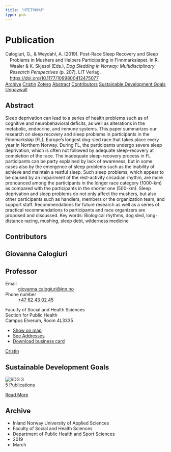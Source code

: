 ```yaml
---
title: "HTETVHMU"
type: pub
---
```

<h1>Publication</h1>
<article id="csl-bib-container-HTETVHMU" class="csl-bib-container">
  <div class="csl-bib-body" style="line-height: 1.35; padding-left: 1em; text-indent:-1em;">
  <div class="csl-entry">Calogiuri, G., &amp; Weydahl, A. (2019). Post-Race Sleep Recovery and Sleep Problems in Mushers and Helpers Participating in Finnmarksl&#xF8;pet. In R. Waaler &amp; K. Skjesol (Eds.), <i>Dog Sledding in Norway: Multidisciplinary Research Perspectives</i> (p. 207). LIT Verlag. <a href="https://doi.org/10.1177/1099800412475077">https://doi.org/10.1177/1099800412475077</a></div>
</div>
  <div class="csl-bib-buttons">
    <a href="#taxonomy-article-HTETVHMU" class="csl-bib-button">Archive</a>
    <a href="https://app.cristin.no/results/show.jsf?id=1687321" alt="Cristin URL" class="csl-bib-button">Cristin</a>
    <a href="http://zotero.org/groups/5402882/items/HTETVHMU" alt="Zotero URL" class="csl-bib-button">Zotero</a>
    <a href="#abstract-article-HTETVHMU" class="csl-bib-button">Abstract</a>
    <a href="#contributors-article-HTETVHMU" class="csl-bib-button">Contributors</a>
    <a href="#sdg-article-HTETVHMU" class="csl-bib-button">Sustainable Development Goals</a>
    <a href="https://doi.org/10.1177/1099800412475077" class="csl-bib-button">Unpaywall</a>
  </div>
  <div id="csl-bib-meta-container-HTETVHMU"></div>
</article>
<div id="csl-bib-meta-HTETVHMU" class="csl-bib-meta">
  <article id="abstract-article-HTETVHMU" class="abstract-article">
    <h1>Abstract</h1>
    Sleep deprivation can lead to a series of health problems such as of cognitive and neurobehavioral deficits, as well as alterations in the metabolic, endocrine, and immune systems. This paper summarizes our research on sleep recovery and sleep problems in participants in the Finnmarksløp (FL), Europe’s longest dog-sled race that takes place every year in Northern Norway. During FL, the participants undergo severe sleep deprivation, which is often not followed by adequate sleep-recovery at completion of the race. The inadequate sleep-recovery process in FL participants can be party explained by lack of awareness, but in some cases also by the emergence of sleep problems such as the inability of achieve and maintain a restful sleep. Such sleep problems, which appear to be caused by an impairment of the rest-activity circadian rhythm, are more pronounced among the participants in the longer race category (1000-km) as compared with the participants in the shorter one (500-km). Sleep deprivation and sleep problems do not only affect the mushers, but also other participants such as handlers, members or the organization team, and support staff. Recommendations for future research as well as a series of practical recommendations to participants and race organizers are proposed and discussed. Key words: Biological rhythms, dog sled, long-distance racing, mushing, sleep debt, wilderness medicine
  </article>
  <article id="contributors-article-HTETVHMU" class="contributors-article">
    <h1>Contributors</h1>
    <div class="personas"> <div class="vrtx-hinn-person-card"> <div class="photo"> <i class="lar la-user-circle missing-person"></i> </div> <div class="info"> <hgroup><h1>Giovanna Calogiuri</h1> <h2>Professor</h2> </hgroup><dl> <dt>Email</dt> <dd> <a href="mailto:giovanna.calogiuri@inn.no">giovanna.calogiuri@inn.no</a> </dd> <dt>Phone number</dt> <dd><a href="tel:+4762430245"> +47 62 43 02 45 </a></dd> </dl> <p> Faculty of Social and Health Sciences<br> Section for Public Health<br> Campus Elverum, Room 4L3335 </p> <ul class="vrtx-hinn-links"> <li><a href="https://www.google.com/maps?q=60.88177,11.53669">Show on map</a></li> <li><a href="https://www.inn.no/english/find-an-employee/giovanna-calogiuri.html#vrtx-hinn-addresses">See Addresses</a></li> <li><a href="https://www.inn.no/english/find-an-employee/giovanna-calogiuri.html?vrtx=vcf">Download business card</a></li> </ul> </div> </div> <a href="https://app.cristin.no/persons/show.jsf?id=358086" alt="Cristin URL" class="personas-cristin">Cristin</a> </div>
  </article>
  <article id="sdg-article-HTETVHMU" class="sdg-article">
    <h1>Sustainable Development Goals</h1>
    <div class="sdg-container"><div id="sdg3" class="sdg"> <img src="{{< params subfolder >}}images/sdg/sdg03_en.png" class="image" alt="SDG 3"> <div class="sdg-overlay"> <a href="{{< params subfolder >}}en/archive/?sdg=3#archive" class="sdg-publication-count"><span>5</span> Publications</a> <p><a href="https://sdgs.un.org/goals/goal3" class="sdg-read-more">Read More</a></p> </div> </div></div>
  </article>
  <article id="taxonomy-article-HTETVHMU" class="taxonomy-article">
    <h1>Archive</h1>
    <ul>
      <li>Inland Norway University of Applied Sciences</li>
      <li>Faculty of Social and Health Sciences</li>
      <li>Department of Public Health and Sport Sciences</li>
      <li>2019</li>
      <li>March</li>
    </ul>
  </article>
</div>
